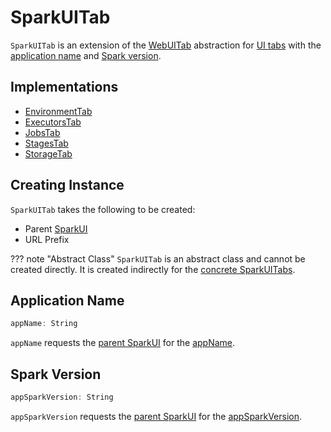 # SparkUITab

`SparkUITab` is an extension of the [WebUITab](WebUITab.md) abstraction for [UI tabs](#implementations) with the [application name](#appName) and [Spark version](#appSparkVersion).

## Implementations

* [EnvironmentTab](EnvironmentTab.md)
* [ExecutorsTab](ExecutorsTab.md)
* [JobsTab](JobsTab.md)
* [StagesTab](StagesTab.md)
* [StorageTab](StorageTab.md)

## Creating Instance

`SparkUITab` takes the following to be created:

* <span id="parent"> Parent [SparkUI](SparkUI.md)
* <span id="prefix"> URL Prefix

??? note "Abstract Class"
    `SparkUITab` is an abstract class and cannot be created directly. It is created indirectly for the [concrete SparkUITabs](#implementations).

## <span id="appName"> Application Name

```scala
appName: String
```

`appName` requests the [parent SparkUI](#parent) for the [appName](SparkUI.md#appName).

## <span id="appSparkVersion"> Spark Version

```scala
appSparkVersion: String
```

`appSparkVersion` requests the [parent SparkUI](#parent) for the [appSparkVersion](SparkUI.md#appSparkVersion).
